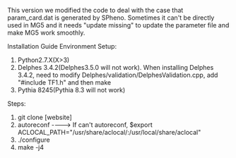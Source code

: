 This version we modified the code to deal with the case that param_card.dat is generated by SPheno. Sometimes it can't be directly used in MG5 and it needs "update missing" to update the parameter file and make MG5 work smoothly. 

Installation Guide 
Environment Setup:
  1. Python2.7.X(X>3)
  2. Delphes 3.4.2(Delphes3.5.0 will not work). When installing Delphes 3.4.2, need to modify Delphes/validation/DelphesValidation.cpp, add "#include TF1.h" and then make
  3. Pythia 8245(Pythia 8.3 will not work)
  
Steps: 
  1. git clone [website]
  2. autoreconf  ----> If can't autoreconf, $export ACLOCAL_PATH="/usr/share/aclocal/:/usr/local/share/aclocal"
  3. ./configure
  4. make -j4
